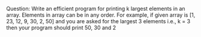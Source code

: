
Question: Write an efficient program for printing k largest elements in an array. Elements in array can be in any order.
For example, if given array is [1, 23, 12, 9, 30, 2, 50] and you are asked for the largest 3 elements i.e., k = 3 then your program should print 50, 30 and 2

